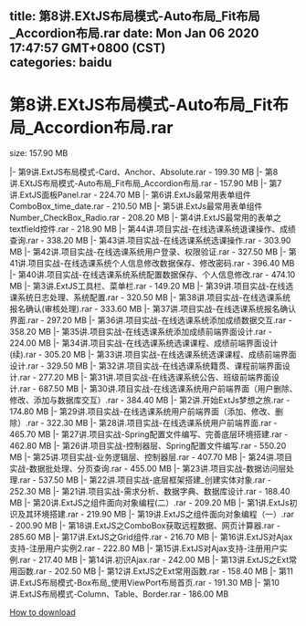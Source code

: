 
title: 第8讲.EXtJS布局模式-Auto布局_Fit布局_Accordion布局.rar
date: Mon Jan 06 2020 17:47:57 GMT+0800 (CST)    
categories: baidu
---

# 第8讲.EXtJS布局模式-Auto布局_Fit布局_Accordion布局.rar
size: 157.90 MB
 
 
|- 第9讲.ExtJS布局模式-Card、Anchor、Absolute.rar - 199.30 MB
|- 第8讲.EXtJS布局模式-Auto布局_Fit布局_Accordion布局.rar - 157.90 MB
|- 第7讲.ExtJS面板Panel.rar - 224.70 MB
|- 第6讲.ExtJs最常用表单组件ComboBox_time_date.rar - 210.50 MB
|- 第5讲.ExtJs最常用表单组件Number_CheckBox_Radio.rar - 208.20 MB
|- 第4讲.ExtJS最常用的表单之textfield控件.rar - 218.90 MB
|- 第44讲.项目实战-在线选课系统退课操作、成绩查询.rar - 338.20 MB
|- 第43讲.项目实战-在线选课系统选课操作.rar - 303.90 MB
|- 第42讲.项目实战-在线选课系统用户登录、权限验证.rar - 327.50 MB
|- 第41讲.项目实战-在线选课系统个人信息修改数据保存、修改密码.rar - 396.40 MB
|- 第40讲.项目实战-在线选课系统系统配置数据保存、个人信息修改.rar - 474.10 MB
|- 第3讲.ExtJS工具栏、菜单栏.rar - 149.20 MB
|- 第39讲.项目实战-在线选课系统日志处理、系统配置.rar - 320.50 MB
|- 第38讲.项目实战-在线选课系统报名确认(审核处理).rar - 333.60 MB
|- 第37讲.项目实战-在线选课系统报名确认界面.rar - 297.20 MB
|- 第36讲.项目实战-在线选课系统添加成绩数据交互.rar - 358.20 MB
|- 第35讲.项目实战-在线选课系统添加成绩前端界面设计.rar - 224.00 MB
|- 第34讲.项目实战-在线选课系统选课课程、成绩前端界面设计(续).rar - 305.20 MB
|- 第33讲.项目实战-在线选课系统选课课程、成绩前端界面设计.rar - 329.50 MB
|- 第32讲.项目实战-在线选课系统籍贯、课程前端界面设计.rar - 277.20 MB
|- 第31讲.项目实战-在线选课系统公告、班级前端界面设计.rar - 687.50 MB
|- 第30讲.项目实战-在线选课系统用户前端界面（用户删除、修改、添加与数据库交互）.rar - 384.40 MB
|- 第2讲.开始ExtJs梦想之旅.rar - 174.80 MB
|- 第29讲.项目实战-在线选课系统用户前端界面（添加、修改、删除）.rar - 322.30 MB
|- 第28讲.项目实战-在线选课系统用户前端界面.rar - 465.70 MB
|- 第27讲.项目实战-Spring配置文件编写、完善底层环境搭建.rar - 462.80 MB
|- 第26讲.项目实战-控制器层、Spring配置文件编写.rar - 550.20 MB
|- 第25讲.项目实战-业务逻辑层、控制器层.rar - 407.70 MB
|- 第24讲.项目实战-数据批处理、分页查询.rar - 455.00 MB
|- 第23讲.项目实战-数据访问层处理.rar - 537.50 MB
|- 第22讲.项目实战-底层框架搭建_创建实体对象.rar - 252.30 MB
|- 第21讲.项目实战-需求分析、数据字典、数据库设计.rar - 188.40 MB
|- 第20讲.ExtJS之组件面向对象编程(二）.rar - 209.20 MB
|- 第1讲.ExtJs初识及其环境搭建.rar - 219.90 MB
|- 第19讲.ExtJS之组件面向对象编程（一）.rar - 200.90 MB
|- 第18讲.ExtJS之ComboBox获取远程数据、网页计算器.rar - 285.60 MB
|- 第17讲.ExtJS之Grid组件.rar - 216.70 MB
|- 第16讲.ExtJS对Ajax支持-注册用户实例2.rar - 222.80 MB
|- 第15讲.ExtJS对Ajax支持-注册用户实例.rar - 217.40 MB
|- 第14讲.初识Ajax.rar - 242.00 MB
|- 第13讲.ExtJS之Ext常用函数.rar - 202.50 MB
|- 第12讲.ExtJS之Ext常用函数.rar - 158.40 MB
|- 第11讲.ExtJS布局模式-Box布局_使用ViewPort布局首页.rar - 191.30 MB
|- 第10讲.ExtJS布局模式-Column、Table、Border.rar - 186.00 MB

[How to download](https://bpcam.bemobtrk.com/go/2ceec3aa-1ca2-46d6-b9ff-aaa5c184517c?jno=3534)